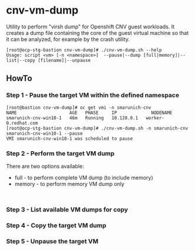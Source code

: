 # cnv-vm-dump
Utility to perform "virsh dump" for Openshift CNV guest workloads. It creates a dump file containing the core of the guest virtual machine so that it can be analyzed, for example by the crash utility.
```
[root@ocp-stg-bastion cnv-vm-dump]# ./cnv-vm-dump.sh --help
Usage: script <vm> [-n <namespace>]  --pause|--dump [full|memory]|--list|--copy [filename]|--unpause
```

## HowTo

### Step 1 - Pause the target VM within the defined namespace
```
[root@bastion cnv-vm-dump]# oc get vmi -n smarunich-cnv
NAME                    AGE   PHASE     IP             NODENAME
smarunich-cnv-win10-1   46m   Running   10.128.0.1   worker-0.redhat.com
[root@ocp-stg-bastion cnv-vm-dump]# ./cnv-vm-dump.sh -n smarunich-cnv smarunich-cnv-win10-1 --pause
VMI smarunich-cnv-win10-1 was scheduled to pause
```
### Step 2 - Perform the target VM dump
There are two options available:
* full - to perform complete VM dump (to include memory)
* memory - to perform memory VM dump only
```


```
### Step 3 - List available VM dumps for copy

### Step 4 - Copy the target VM dump

### Step 5 - Unpause the target VM